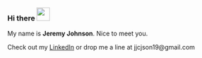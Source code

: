 ### Hi there <img src="https://github.com/sameera-madushan/sameera-madushan/blob/main/images/wave.gif" width="30px">
My name is __Jeremy Johnson__. Nice to meet you.


<link rel="stylesheet" href="https://cdnjs.cloudflare.com/ajax/libs/font-awesome/4.7.0/css/font-awesome.min.css">
Check out my <a href="https://linkedin.com/in/jojech" class="fa fa-linkedin">LinkedIn</a>
or drop me a line at jjcjson19@gmail.com
<!--
**jojech/jojech** is a ✨ _special_ ✨ repository because its `README.md` (this file) appears on your GitHub profile.

Here are some ideas to get you started:

- 🔭 I’m currently working on ...
- 🌱 I’m currently learning ...
- 👯 I’m looking to collaborate on ...
- 🤔 I’m looking for help with ...
- 💬 Ask me about ...
- 📫 How to reach me: ...
- 😄 Pronouns: ...
- ⚡ Fun fact: ...
-->
